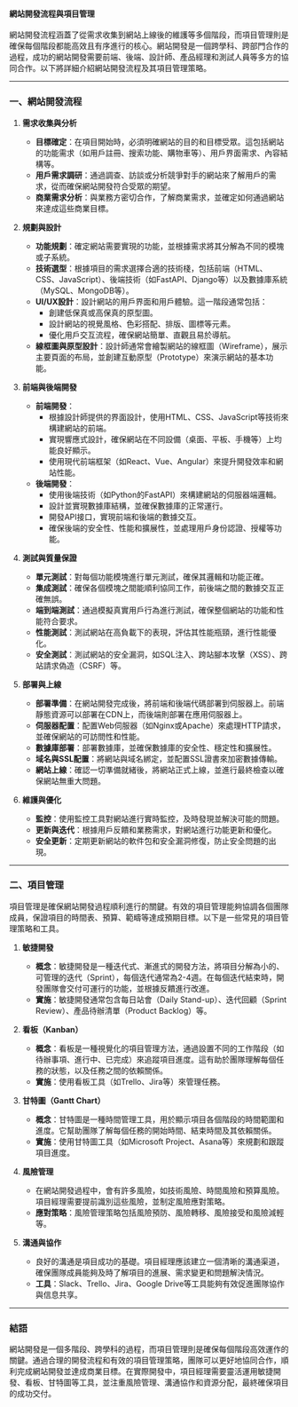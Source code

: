 #### 網站開發流程與項目管理

網站開發流程涵蓋了從需求收集到網站上線後的維護等多個階段，而項目管理則是確保每個階段都能高效且有序進行的核心。網站開發是一個跨學科、跨部門合作的過程，成功的網站開發需要前端、後端、設計師、產品經理和測試人員等多方的協同合作。以下將詳細介紹網站開發流程及其項目管理策略。

---

### 一、網站開發流程

1. **需求收集與分析**
   - **目標確定**：在項目開始時，必須明確網站的目的和目標受眾。這包括網站的功能需求（如用戶註冊、搜索功能、購物車等）、用戶界面需求、內容結構等。
   - **用戶需求調研**：通過調查、訪談或分析競爭對手的網站來了解用戶的需求，從而確保網站開發符合受眾的期望。
   - **商業需求分析**：與業務方密切合作，了解商業需求，並確定如何通過網站來達成這些商業目標。

2. **規劃與設計**
   - **功能規劃**：確定網站需要實現的功能，並根據需求將其分解為不同的模塊或子系統。
   - **技術選型**：根據項目的需求選擇合適的技術棧，包括前端（HTML、CSS、JavaScript）、後端技術（如FastAPI、Django等）以及數據庫系統（MySQL、MongoDB等）。
   - **UI/UX設計**：設計網站的用戶界面和用戶體驗。這一階段通常包括：
     - 創建低保真或高保真的原型圖。
     - 設計網站的視覺風格、色彩搭配、排版、圖標等元素。
     - 優化用戶交互流程，確保網站簡單、直觀且易於導航。
   - **線框圖與原型設計**：設計師通常會繪製網站的線框圖（Wireframe），展示主要頁面的布局，並創建互動原型（Prototype）來演示網站的基本功能。

3. **前端與後端開發**
   - **前端開發**：
     - 根據設計師提供的界面設計，使用HTML、CSS、JavaScript等技術來構建網站的前端。
     - 實現響應式設計，確保網站在不同設備（桌面、平板、手機等）上均能良好顯示。
     - 使用現代前端框架（如React、Vue、Angular）來提升開發效率和網站性能。
   - **後端開發**：
     - 使用後端技術（如Python的FastAPI）來構建網站的伺服器端邏輯。
     - 設計並實現數據庫結構，並確保數據庫的正常運行。
     - 開發API接口，實現前端和後端的數據交互。
     - 確保後端的安全性、性能和擴展性，並處理用戶身份認證、授權等功能。

4. **測試與質量保證**
   - **單元測試**：對每個功能模塊進行單元測試，確保其邏輯和功能正確。
   - **集成測試**：確保各個模塊之間能順利協同工作，前後端之間的數據交互正確無誤。
   - **端到端測試**：通過模擬真實用戶行為進行測試，確保整個網站的功能和性能符合要求。
   - **性能測試**：測試網站在高負載下的表現，評估其性能瓶頸，進行性能優化。
   - **安全測試**：測試網站的安全漏洞，如SQL注入、跨站腳本攻擊（XSS）、跨站請求偽造（CSRF）等。

5. **部署與上線**
   - **部署準備**：在網站開發完成後，將前端和後端代碼部署到伺服器上。前端靜態資源可以部署在CDN上，而後端則部署在應用伺服器上。
   - **伺服器配置**：配置Web伺服器（如Nginx或Apache）來處理HTTP請求，並確保網站的可訪問性和性能。
   - **數據庫部署**：部署數據庫，並確保數據庫的安全性、穩定性和擴展性。
   - **域名與SSL配置**：將網站與域名綁定，並配置SSL證書來加密數據傳輸。
   - **網站上線**：確認一切準備就緒後，將網站正式上線，並進行最終檢查以確保網站無重大問題。

6. **維護與優化**
   - **監控**：使用監控工具對網站進行實時監控，及時發現並解決可能的問題。
   - **更新與迭代**：根據用戶反饋和業務需求，對網站進行功能更新和優化。
   - **安全更新**：定期更新網站的軟件包和安全漏洞修復，防止安全問題的出現。

---

### 二、項目管理

項目管理是確保網站開發過程順利進行的關鍵。有效的項目管理能夠協調各個團隊成員，保證項目的時間表、預算、範疇等達成預期目標。以下是一些常見的項目管理策略和工具。

1. **敏捷開發**
   - **概念**：敏捷開發是一種迭代式、漸進式的開發方法，將項目分解為小的、可管理的迭代（Sprint），每個迭代通常為2-4週。在每個迭代結束時，開發團隊會交付可運行的功能，並根據反饋進行改進。
   - **實施**：敏捷開發通常包含每日站會（Daily Stand-up）、迭代回顧（Sprint Review）、產品待辦清單（Product Backlog）等。

2. **看板（Kanban）**
   - **概念**：看板是一種視覺化的項目管理方法，通過設置不同的工作階段（如待辦事項、進行中、已完成）來追蹤項目進度。這有助於團隊理解每個任務的狀態，以及任務之間的依賴關係。
   - **實施**：使用看板工具（如Trello、Jira等）來管理任務。

3. **甘特圖（Gantt Chart）**
   - **概念**：甘特圖是一種時間管理工具，用於顯示項目各個階段的時間範圍和進度。它幫助團隊了解每個任務的開始時間、結束時間及其依賴關係。
   - **實施**：使用甘特圖工具（如Microsoft Project、Asana等）來規劃和跟蹤項目進度。

4. **風險管理**
   - 在網站開發過程中，會有許多風險，如技術風險、時間風險和預算風險。項目經理需要提前識別這些風險，並制定風險應對策略。
   - **應對策略**：風險管理策略包括風險預防、風險轉移、風險接受和風險減輕等。

5. **溝通與協作**
   - 良好的溝通是項目成功的基礎。項目經理應該建立一個清晰的溝通渠道，確保團隊成員能夠及時了解項目的進展、需求變更和問題解決情況。
   - **工具**：Slack、Trello、Jira、Google Drive等工具能夠有效促進團隊協作與信息共享。

---

### 結語

網站開發是一個多階段、跨學科的過程，而項目管理則是確保每個階段高效運作的關鍵。通過合理的開發流程和有效的項目管理策略，團隊可以更好地協同合作，順利完成網站開發並達成商業目標。在實際開發中，項目經理需要靈活運用敏捷開發、看板、甘特圖等工具，並注重風險管理、溝通協作和資源分配，最終確保項目的成功交付。
